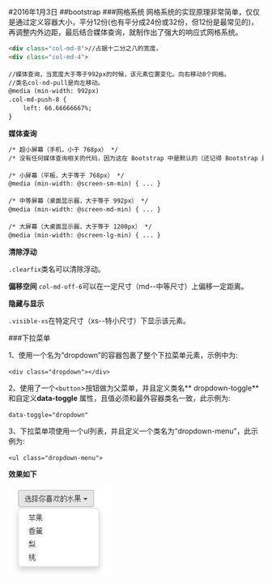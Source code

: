 #2016年1月3日
##bootstrap
###网格系统
网格系统的实现原理非常简单，仅仅是通过定义容器大小，平分12份(也有平分成24份或32份，但12份是最常见的)，再调整内外边距，最后结合媒体查询，就制作出了强大的响应式网格系统。

```html 
<div class="col-md-8">//占据十二分之八的宽度，
<div class="col-md-4">

//媒体查询，当宽度大于等于992px的时候，该元素位置变化。向右移动8个网格。
//类名col-nd-pull是向左移动。
@media (min-width: 992px)
.col-md-push-8 {
    left: 66.66666667%;
}
```


**媒体查询**

```html 
/* 超小屏幕（手机，小于 768px） */
/* 没有任何媒体查询相关的代码，因为这在 Bootstrap 中是默认的（还记得 Bootstrap 是移动设备优先的吗？） */

/* 小屏幕（平板，大于等于 768px） */
@media (min-width: @screen-sm-min) { ... }

/* 中等屏幕（桌面显示器，大于等于 992px） */
@media (min-width: @screen-md-min) { ... }

/* 大屏幕（大桌面显示器，大于等于 1200px） */
@media (min-width: @screen-lg-min) { ... }
```

**清除浮动**

`.clearfix`类名可以清除浮动。

**偏移空间**
`col-md-off-6`可以在一定尺寸（md--中等尺寸）上偏移一定距离。

**隐藏与显示**

`.visible-xs`在特定尺寸（xs--特小尺寸）下显示该元素。

###下拉菜单

1、使用一个名为“dropdown”的容器包裹了整个下拉菜单元素，示例中为:

`<div class="dropdown"></div>`

2、使用了一个`<button`>按钮做为父菜单，并且定义类名** dropdown-toggle** 和自定义**data-toggle** 属性，且值必须和最外容器类名一致，此示例为:

`data-toggle="dropdown"`

3、下拉菜单项使用一个ul列表，并且定义一个类名为“dropdown-menu”，此示例为:

`<ul class="dropdown-menu">`

**效果如下**

![](img/dropdown.jpg)

